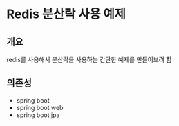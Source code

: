# Redis 분산락 사용 예제
## 개요
redis를 사용해서 분산락을 사용하는 간단한 예제를 만들어보려 함

## 의존성
- spring boot 
- spring boot web
- spring boot jpa